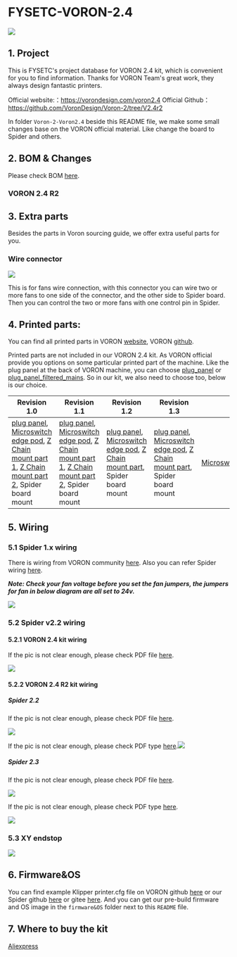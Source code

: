 # FYSETC-VORON-2.4

![](VORON2.JPG)

## 1. Project

This is FYSETC's project database for VORON 2.4 kit, which is convenient for you to find information. Thanks for VORON Team's great work, they always design fantastic printers.

Official website:：https://vorondesign.com/voron2.4
Official Github：https://github.com/VoronDesign/Voron-2/tree/V2.4r2

In folder `Voron-2-Voron2.4` beside this README file, we make some small changes base on the VORON official material. Like change the board to Spider and others. 

## 2. BOM & Changes

Please check BOM [here](https://github.com/FYSETC/FYSETC-Voron-2/blob/main/BOM.md).

### VORON 2.4 R2

## 3. Extra parts

Besides the parts in Voron sourcing guide, we offer extra useful parts for you.

### Wire connector

![](Connector.jpg)

This is for fans wire connection, with this connector you can wire two or more fans to one side of the connector, and the other side  to Spider board. Then you can control the two or more fans with one control pin in Spider.

## 4. Printed parts:

You can find all printed parts in VORON [website](https://vorondesign.com/voron2.4), VORON [github](https://github.com/VoronDesign/Voron-2).

Printed parts are not included in our VORON 2.4 kit. As VORON official provide you options on some particular printed part of the machine. Like the plug panel at the back of VORON machine, you can choose [plug_panel](https://github.com/VoronDesign/Voron-2/blob/Voron2.4/STLs/VORON2.4/Electronics_Compartment/Plug_Panel/plug_panel.stl) or [plug_panel_filtered_mains](https://github.com/VoronDesign/Voron-2/blob/Voron2.4/STLs/VORON2.4/Electronics_Compartment/Plug_Panel/plug_panel_filtered_mains.stl). So in our kit, we also need to choose too, below is our choice.

| Revision 1.0                                                                                                                                                                                                                                                                                                                                                                                                                                                                                                    | Revision 1.1                                                                                                                                                                                                                                                                                                                                                                                                                                                                                                    | Revision 1.2                                                                                                                                                                                                                                                                                                                                                                                                                                | Revision 1.3                                                                                                                                                                                                                                                                                                                                                                                                                                | R2                                                                                                                        |
| --------------------------------------------------------------------------------------------------------------------------------------------------------------------------------------------------------------------------------------------------------------------------------------------------------------------------------------------------------------------------------------------------------------------------------------------------------------------------------------------------------------- | --------------------------------------------------------------------------------------------------------------------------------------------------------------------------------------------------------------------------------------------------------------------------------------------------------------------------------------------------------------------------------------------------------------------------------------------------------------------------------------------------------------- | ------------------------------------------------------------------------------------------------------------------------------------------------------------------------------------------------------------------------------------------------------------------------------------------------------------------------------------------------------------------------------------------------------------------------------------------- | ------------------------------------------------------------------------------------------------------------------------------------------------------------------------------------------------------------------------------------------------------------------------------------------------------------------------------------------------------------------------------------------------------------------------------------------- | ------------------------------------------------------------------------------------------------------------------------- |
| [plug panel](https://github.com/VoronDesign/Voron-2/blob/Voron2.4/STLs/VORON2.4/Electronics_Compartment/Plug_Panel/plug_panel.stl), [Microswitch edge pod](https://github.com/VoronDesign/VoronUsers/blob/master/printer_mods/randell/Microswitch_Endstop/Microswitch_Edge_Pod.stl), [Z Chain mount part 1](https://github.com/FYSETC/FYSETC-Voron-2/blob/main/Z_Chain_Lower_Mount.STL), [Z Chain mount part 2](https://github.com/FYSETC/FYSETC-Voron-2/blob/main/Z_Chain_Upper_Mount.STL), Spider board mount | [plug panel](https://github.com/VoronDesign/Voron-2/blob/Voron2.4/STLs/VORON2.4/Electronics_Compartment/Plug_Panel/plug_panel.stl), [Microswitch edge pod](https://github.com/VoronDesign/VoronUsers/blob/master/printer_mods/randell/Microswitch_Endstop/Microswitch_Edge_Pod.stl), [Z Chain mount part 1](https://github.com/FYSETC/FYSETC-Voron-2/blob/main/Z_Chain_Lower_Mount.STL), [Z Chain mount part 2](https://github.com/FYSETC/FYSETC-Voron-2/blob/main/Z_Chain_Upper_Mount.STL), Spider board mount | [plug panel](https://github.com/VoronDesign/Voron-2/blob/Voron2.4/STLs/VORON2.4/Electronics_Compartment/Plug_Panel/plug_panel.stl), [Microswitch edge pod](https://github.com/VoronDesign/VoronUsers/blob/master/printer_mods/randell/Microswitch_Endstop/Microswitch_Edge_Pod.stl), [Z Chain mount part](https://github.com/VoronDesign/VoronUsers/tree/master/printer_mods/KiloQubit/VORON_2.4_Z_Chain_3_Hole_Mounts), Spider board mount | [plug panel](https://github.com/VoronDesign/Voron-2/blob/Voron2.4/STLs/VORON2.4/Electronics_Compartment/Plug_Panel/plug_panel.stl), [Microswitch edge pod](https://github.com/VoronDesign/VoronUsers/blob/master/printer_mods/randell/Microswitch_Endstop/Microswitch_Edge_Pod.stl), [Z Chain mount part](https://github.com/VoronDesign/VoronUsers/tree/master/printer_mods/KiloQubit/VORON_2.4_Z_Chain_3_Hole_Mounts), Spider board mount | [Microswitch_Z_Endstop_new_shorter](https://github.com/VoronDesign/Voron-Hardware/tree/master/Microswitch_Z_Endstop/STLs) |

## 5. Wiring

### 5.1 Spider 1.x wiring

There is wiring from VORON community [here](https://github.com/shiftingtech/Voron-Documentation/blob/Spider/build/electrical/v2_spider_wiring.md). Also you can refer Spider wiring [here](https://github.com/FYSETC/FYSETC-SPIDER#3-hardware-guide).

***Note: Check your fan voltage before you set the fan jumpers, the jumpers for fan in below diagram are all set to 24v.***

![](v2_spider_wiring.png)

### 5.2 Spider v2.2 wiring

#### 5.2.1 VORON 2.4 kit wiring

If the pic is not clear enough, please check PDF file [here](https://github.com/FYSETC/FYSETC-Voron-2/blob/main/VORON2.4_SPIDER_V22_WIRING.pdf).

![](VORON2.4_SPIDER_V22_WIRING.jpg)

#### 5.2.2 VORON 2.4 R2 kit wiring

##### Spider 2.2

If the pic is not clear enough, please check PDF file [here](https://github.com/FYSETC/FYSETC-Voron-2/blob/main/VORON2.4R2_SPIDER_V22_Wiring_S.pdf).

![](VORON2.4R2_SPIDER_V22_Wiring_S.png)

If the pic is not clear enough, please check PDF type [here](https://github.com/FYSETC/FYSETC-Voron-2/blob/main/VORON2.4R2_SPIDER_V22_Wiring.pdf).![](VORON2.4R2_SPIDER_V22_Wiring.png)

##### Spider 2.3

If the pic is not clear enough, please check PDF file [here](https://github.com/FYSETC/FYSETC-Voron-2/blob/main/VORON2.4R2_SPIDER_V23_Wiring_S.pdf).

![](VORON2.4R2_SPIDER_V23_WIRING_S.png)

If the pic is not clear enough, please check PDF type [here](https://github.com/FYSETC/FYSETC-Voron-2/blob/main/VORON2.4R2_SPIDER_V23_Wiring.pdf).

![](VORON2.4R2_SPIDER_V23_Wiring.png)

### 5.3 XY endstop

![](XY_endstop.jpg)

## 6. Firmware&OS

You can find example Klipper printer.cfg file on VORON github [here](https://github.com/VoronDesign/Voron-2/tree/Voron2.4/firmware/klipper_configurations/Spider) or our Spider github [here](https://github.com/FYSETC/FYSETC-SPIDER/blob/main/firmware/Klipper/printer.cfg) or gitee [here](https://gitee.com/fysetc-mirrors/FYSETC-SPIDER/tree/main/firmware/Klipper). And you can get our pre-build firmware and OS image in the `firmware&OS` folder next to this `README` file. 

## 7. Where to buy the kit

[Aliexpress](https://www.aliexpress.com/item/1005002782065110.html)
